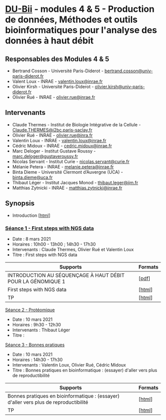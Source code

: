 # [DU-Bii](https://du-bii.github.io/accueil) - modules 4 & 5 - Production de données, Méthodes et outils bioinformatiques pour l'analyse des données à haut débit

## Responsables des Modules 4 & 5
* Bertrand Cosson - Université Paris-Diderot - bertrand.cosson@univ-paris-diderot.fr
* Valent Loux - INRAE - valentin.loux@inrae.fr
* Olivier Kirsh - Université Paris-Diderot - olivier.kirsh@univ-paris-diderot.fr
* Olivier Rué - INRAE - olivier.rue@inrae.fr

## Intervenants
* Claude Thermes - Institut de Biologie Intégrative de la Cellule - Claude.THERMES@i2bc.paris-saclay.fr
* Olivier Rué - INRAE - olivier.rue@inra.fr
* Valentin Loux - INRAE - valentin.loux@inrae.fr
* Cédric Midoux - INRAE - cedric.midoux@inrae.fr
* Marc Deloger - Institut Gustave Roussy - marc.deloger@gustaveroussy.fr
* Nicolas Servant - Institut Curie - nicolas.servant@curie.fr
* Mélanie Petera - INRAE - melanie.petera@inrae.fr
* Binta Dieme - Université Clermont d’Auvergne (UCA) - binta.dieme@uca.fr
* Thibaut Léger - Institut Jacques Monod - thibaut.leger@ijm.fr
* Matthias Zytnicki - INRAE - matthias.zytnicki@inrae.fr

## Synopsis

- Introduction [[html](introduction/introduction.html)]

### [Séance 1 - First steps with NGS data](https://github.com/DU-Bii/module-5-Methodes-Outils/tree/master/seance1_NGS)

- Date : 8 mars 2021
- Horaires : 10h00 - 13h00 ; 14h30 - 17h30
- Intervenants : Claude Thermes, Olivier Rué et Valentin Loux
- Titre : First steps with NGS data


| Supports | Formats |
|--------------------------------------------------|--------|
| INTRODUCTION AU SÉQUENÇAGE À HAUT DÉBIT POUR LA GÉNOMIQUE 1 | [[pdf](seance1_NGS/20210308_DUBII_THERMES.pdf)]  |
| First steps with NGS data | [[html](seance1_NGS/slides.html)] |
| TP | [[html](seance1_NGS/TP.html)] |


[Séance 2 - Protéomique](https://github.com/DU-Bii/module-5-Methodes-Outils/tree/master/seance2_proteomics)

- Date : 10 mars 2021
- Horaires : 9h30 - 12h30
- Intervenants : Thibaut Léger
- Titre : 

 [Séance 3 - Bonnes pratiques](https://github.com/DU-Bii/module-5-Methodes-Outils/tree/master/seance3_goodpractices)

- Date : 10 mars 2021
- Horaires : 14h30 - 17h30
- Intervenants : Valentin Loux, Olivier Rué, Cédric Midoux
- Titre : Bonnes pratiques en bioinformatique : (essayer) d'aller vers plus de reproductibilité

| Supports | Formats |
|--------------------------------------------------|--------|
| Bonnes pratiques en bioinformatique : (essayer) d'aller vers plus de reproductibilité | [[html](seance3_goodpractices/slides.html)]  |
| TP | [[html](seance3_goodpractices/TP.html)] |

<!--
### [Séance 4 - Métabolomics](https://github.com/DU-Bii/module-5-Methodes-Outils/tree/master/seance3)

- Date : 22 mars 2021
- Horaires : 09h30 - 12h30 ; 14h00 - 16h30
- Intervenants : Mélanie Pétéra, Binta Diémé
- Titre : Metabolomics


#### Pré-requis :

##### Notions générales de métabolomique :
- Avoir suivi des vidéos introductives du [MOOC FUN Métabololique](https://www.fun-mooc.fr/courses/course-v1:cnrs+136001+session01/about  
). Ce MOCC est accessible librement (après inscription) le temps de la crise sanitaire. Suivre les vidéos S1C1 (semaine 1 cours 1) , S1C3, S1C4 et S3C6. 
Si vous ne souhaitez pas vous inscire, vous pouvez télécharger directement les vidéos à [cette adresse](https://pfem.clermont.inra.fr/pydio/public/617c6e)

Temps estimé : 40 minutes.

##### Partie pratique  :

- Pour les apprenants sous Windows, avoir installé sur leur poste les logiciel [ms-convert](http://proteowizard.sourceforge.net/download.html) et [InSilicosViewer](https://ent.uca.fr/filez/tb3n2etb)  ainsi que ce [jeu de données](https://ent.uca.fr/filez/wfm5cl4tn).

Temps estimé : 10 minutes.

- L'ensemble des TPs de cours auront lieu sous l'instance Galaxy workflow4metabolomics de [usegalaxy.fr](https://workflow4metabolomics.usegalaxy.fr)

Nous vous demandons de :
- Créer un compte sur l'instance Galaxy (menu Authentification et Enregistrement). Pour les académiques, vous devriez pouvoir utiliser le bouton "Elixir login" avec vos authentifiants institutionnels. Pour les non-académiques vous pouvez utiliser le lien "Don't have an account? Register here." sur cette même page.

- Pour ceux n'ayant jamais utilisé Galaxy, suivre le tutoriel [A short introduction to Galaxy](https://galaxyproject.github.io/training-material/topics/introduction/tutorials/galaxy-intro-short/tutorial.html) 

- Faire les premieres étapes du tutoriel [Mass spectrometry: LC-MS analysis](https://galaxyproject.github.io/training-material/topics/metabolomics/tutorials/lcms/tutorial.html)  jusqu'à la partie "1.2. Data preparation for XCMS: MSnbase readMSData" comprise. C'est ce tutoriel qui sera suivi en TP. 

Temps estimé : 30mn à 1h.

A l'issu de ces activités préparatoires, vous aurez :
- des notions de bases en métabolomique
- installé un outil de conversion de données au format propriétaire en format "open-source" qui sera utilisé lors du TP
- Créé votre compte sur l'instance Galaxy usegalaxy.fr , fait vos premiers pas sous Galaxy. 

En cas de blocage ou de question, n'hésitez pas à partager vos questions sur le channel #help de Slack.

| Supports | Formats |
|--------------------------------------------------|--------|
| Cours | [[pdf](seance3/presentation-dubii_04-06-2020.pdf)]
| TP Msconvert | [[pdf](seance3/MSconvert-dubii.pdf)]  |
| Présentation Workflow4metabolomics | [[pdf](seance3/DUBii2020_W4M.pdf)] |
| Support Galaxy Training  | [[pdf](seance3/DUBii2020_GTNsuppmat.pdf)] |







### [Séance 5 - RNAseq](https://github.com/DU-Bii/module-5-Methodes-Outils/tree/master/seance3)

- Date : 24 mars 2021
- Horaires : 10h00 - 13h00 ; 14h30 - 17h30
- Intervenants : Nicolas Servant et Marc Deloger
- Titre : RNAseq data analysis

| Supports | Formats |
|--------------------------------------------------|--------|
| State of the art | [[pdf](seance2/DUBii_State_of_the_art_of_what_can_be_done_with_RNA-seq_20200311.pdf)]
| RNAseq processing | [[pdf](seance2/processing/RNAseq_processing.pdf)] [[html](seance2/processing/RNAseq_processing.html)]  |
| what2do_with_count_table_diffan | [[pdf](seance2/R/what2do_with_count_table_diffan.pdf)] [[html](seance2/R/what2do_with_count_table_diffan.html)] |



### [Séance 6 - Croisement de données](https://github.com/DU-Bii/module-5-Methodes-Outils/tree/master/seance4)

- Date : 25 mars 2021
- Horaires : 13h30 - 16h30
- Intervenants : Olivier Rué et Matthias Zytnicki
- Titre : Croisement de données


| Supports | Formats |
|--------------------------------------------------|--------|
| Slides | [[html](seance4/slides.html)]
| TP | [[html](seance4/document.html)]  |
| TP | [[pdf](seance4/document_pdf.pdf)] |


### [Séance 5](https://github.com/DU-Bii/module-5-Methodes-Outils/tree/master/seance5)

- Date : 11 juin 2020
- Horaires : 14h00 - 17h00
- Intervenants : Valentin Loux, Cédric Midoux, Olivier Rué , hélène Chiapello
- Titre : Bonnes pratiques en bioinformatique : (essayer) d'aller vers plus de reproductibilité

#### Pré-requis :
Lors du TP nous allons utiliser le logiciel de gestion de version Git et l'interface web GitHub.
Vous devez donc absolument les avoir configuré sur **votre ordinateur** et **sur votre compte sur le cluster de l'IFB**.

Voici les étapes à suivre pour configuer cela. Nous nous reposons sur l'aide de Github pour ces étapes. Elle explique les étapes à suivre selon votre système d'exploitation (Linxu, MaxOS, Windows).



##### Sur **GitHub** :
- Créer un compte sur [GitHub](https://www.github.com) avec votre adresse professionnelle.

##### Sur votre **machine locale** :

- Download and install (Git)[https://git-scm.com/downloads] (si il n’est pas déjà installé).

Configuer les informations qui seront asociés à vos "commits" sous Git : 
- Configurer son nom d'utilisateur en local : [Setting your username in Git](https://help.github.com/en/github/using-git/setting-your-username-in-git). Indiquer votre Nom, Prénom.
- Configurer son mail : [Setting your commit email address](https://help.github.com/en/github/setting-up-and-managing-your-github-user-account/setting-your-commit-email-address). Utiliser la même adresse que celle utilisée pour créer le compte github 

Les deux étapes suivantes permettent de se connecter de façon sécurisée depuis la ligne de commande à GitHub :
- Génerer une clef ssh:[Generating a new SSH key and adding it to the ssh-agent](https://help.github.com/en/github/authenticating-to-github/generating-a-new-ssh-key-and-adding-it-to-the-ssh-agent) Vous n'êtes pas obligé de mettre une "passphrase". Si vous en mettez une, bien la noter, elle vous sera demandée à chaque connexion de l'outil git à github.
- Ajouter cette clef à votre compte github :[Adding a new SSH key to your GitHub account](https://help.github.com/en/github/authenticating-to-github/adding-a-new-ssh-key-to-your-github-account)

- [Tester que tout est bien configuré](https://help.github.com/en/github/authenticating-to-github/testing-your-ssh-connection)

##### Sur votre **compte ifb** :

Configurer de la même façon l’utilisation de  Git et GitHub :
- Se connecter par ssh sur le cluster de l'IFB
- Configurer son nom d'utilisateur : [Setting your username in Git](https://help.github.com/en/github/using-git/setting-your-username-in-git)
-  Configurer son mail : [Setting your commit email address](https://help.github.com/en/github/setting-up-and-managing-your-github-user-account/setting-your-commit-email-address). Utiliser la même adresse que celle utilisée pour créer le compte github 
Les deux étapes suivantes permettent de se connecter de façon sécurisée depuis la ligne de commande à GitHub :
- Génerer une clef ssh:[Generating a new SSH key and adding it to the ssh-agent](https://help.github.com/en/github/authenticating-to-github/generating-a-new-ssh-key-and-adding-it-to-the-ssh-agent) Vous n'êtes pas obligé de mettre une "passphrase". Si vous en mettez une, bien la noter, elle vous sera demandée à chaque connexion de l'outil git à github.
- Ajouter cette clef à votre compte github :[Adding a new SSH key to your GitHub account](https://help.github.com/en/github/authenticating-to-github/adding-a-new-ssh-key-to-your-github-account)


- [Tester que tout est bien configuré](https://help.github.com/en/github/authenticating-to-github/testing-your-ssh-connection)





##### Vérification finale :
Vous devez, pour votre ordinateur et votre compte sur l'IFB, aller jusqu'au test de connexion à Github (commande ``ssh -T git@github.com``) qui doit être concluant :

``ssh -T git@github.com  ``

``Hi USER! You've successfully authenticated, but GitHub does not provide shell access``


En ca de soucis, n'hésitez pas à nous solliciter sur Slack.



| Supports | Formats |
|--------------------------------------------------|--------|
| Support |[[html](https://du-bii.github.io/module-5-Methodes-Outils/seance5/slides.html#1)] [[pdf](seance5/slides.pdf)]|

-->

